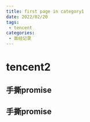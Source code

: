 ```yaml
---
title: first page in category1
date: 2022/02/20
tags:
 - tencent
categories:
 - 面经记录
---
```

# tencent2
## 手撕promise
## 手撕promise